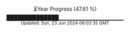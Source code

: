 <p align="center">
⏳Year Progress (47.61 %)<br>
██████████████▁▁▁▁▁▁▁▁▁▁▁▁▁▁▁▁ <br>
<sub>Updated: Sun, 23 Jun 2024 06:03:35 GMT</sub>
</p>

